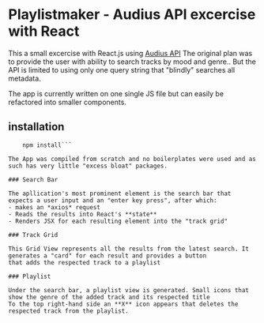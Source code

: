 # Playlistmaker - Audius API excercise with React

This a small excercise with React.js using [Audius API](https://audiusproject.github.io/api-docs/#audius-api-docs)
The original plan was to provide the user with ability to search tracks by mood and genre..
But the API is limited to using only one query string that "blindly" searches all metadata.

The app is currently written on one single JS file but can easily be refactored into smaller components.

## installation
```
    npm install```

The App was compiled from scratch and no boilerplates were used and as such has very little "excess bloat" packages.

### Search Bar

The apllication's most prominent element is the search bar that expects a user input and an "enter key press", after which:
- makes an *axios* request
- Reads the results into React's **state**
- Renders JSX for each resulting element into the "track grid"

### Track Grid

This Grid View represents all the results from the latest search. It generates a "card" for each result and provides a button
that adds the respected track to a playlist

### Playlist

Under the search bar, a playlist view is generated. Small icons that show the genre of the added track and its respected title
To the top right-hand side an **X** icon appears that deletes the respected track from the playlist.

